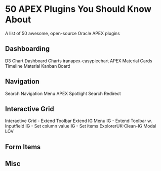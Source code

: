 # 50 APEX Plugins You Should Know About

A list of 50 awesome, open-source Oracle APEX plugins

## Dashboarding
D3 Chart Dashboard Charts
iranapex-easypiechart
APEX Material Cards
Timeline
Material Kanban Board

## Navigation
Search Navigation Menu
APEX Spotlight Search
Redirect

## Interactive Grid
Interactive Grid - Extend Toolbar
Extend IG Menu
IG - Extend Toolbar w. Inputfield
IG - Set column value
IG - Set items
ExplorerUK-Clean-IG
Modal LOV

## Form Items

## Misc
